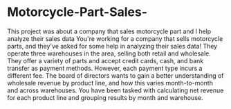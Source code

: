 # Motorcycle-Part-Sales-
This project was about a company that sales motorcycle part and I help analyze their sales data 
You're working for a company that sells motorcycle parts, and they've asked for some help in analyzing their sales data!
They operate three warehouses in the area, selling both retail and wholesale. They offer a variety of parts and accept credit cards, cash, and bank transfer as payment methods. However, each payment type incurs a different fee.
The board of directors wants to gain a better understanding of wholesale revenue by product line, and how this varies month-to-month and across warehouses. You have been tasked with calculating net revenue for each product line and grouping results by month and warehouse.
